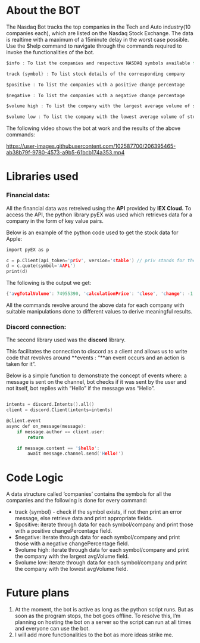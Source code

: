 # About the BOT

The Nasdaq Bot tracks the top companies in the Tech and Auto industry(10 companies each), which are listed on the Nasdaq Stock Exchange. The data is realtime with a maximum of a 15minute delay in the worst case possible.
Use the $help command to navigate through the commands required to invoke the functionalities of the bot.

```c
$info : To list the companies and respective NASDAQ symbols available for tracking

track {symbol} : To list stock details of the corresponding company

$positive : To list the companies with a positive change percentage

$negative : To list the companies with a negative change percentage

$volume high : To list the company with the largest average volume of stocks traded

$volume low : To list the company with the lowest average volume of stocks traded
```

The following video shows the bot at work and the results of the above commands:

https://user-images.githubusercontent.com/102587700/206395465-ab38b79f-9780-4573-a9b5-61bcb174a353.mp4




# Libraries used

### Financial data:

All the financial data was retreived using the **API** provided by **IEX Cloud.** To access the API, the python library pyEX was used which retrieves data for a company in the form of key value pairs.

Below is an example of the python code used to get the stock data for Apple:

```c
import pyEX as p

c = p.Client(api_token='priv', version='stable') // priv stands for the api token
d = c.quote(symbol='AAPL')
print(d)
```

The following is the output we get:

```c
{'avgTotalVolume': 74955390, 'calculationPrice': 'close', 'change': -1.97, 'changePercent': -0.01378, 'close': 140.94, 'closeSource': 'official', 'closeTime': 1670446800596, 'companyName': 'Apple Inc', 'currency': 'USD', 'delayedPrice': 141.06, 'delayedPriceTime': 1670446783153, 'extendedChange': -0.21, 'extendedChangePercent': -0.00149, 'extendedPrice': 140.73, 'extendedPriceTime': 1670461198364, 'high': 143.37, 'highSource': '15 minute delayed price', 'highTime': 1670446799899, 'iexAskPrice': 0, 'iexAskSize': 0, 'iexBidPrice': 0, 'iexBidSize': 0, 'iexClose': 140.93, 'iexCloseTime': 1670446799748, 'iexLastUpdated': 1670446862225, 'iexMarketPercent': 0.014706797343139797, 'iexOpen': 142.35, 'iexOpenTime': 1670423400404, 'iexRealtimePrice': 141, 'iexRealtimeSize': 100, 'iexVolume': 1025374, 'lastTradeTime': 1670446825141, 'latestPrice': 140.94, 'latestSource': 'Close', 'latestTime': 'December 7, 2022', 'latestUpdate': 1670446800596, 'latestVolume': 69721094, 'low': 140, 'lowSource': '15 minute delayed price', 'lowTime': 1670444522687, 'marketCap': 2242090150920, 'oddLotDelayedPrice': 141.075, 'oddLotDelayedPriceTime': 1670446783804, 'open': 142.28, 'openTime': 1670423400646, 'openSource': 'official', 'peRatio': 23.07, 'previousClose': 142.91, 'previousVolume': 64727186, 'primaryExchange': 'NASDAQ', 'symbol': 'AAPL', 'volume': 69721094, 'week52High': 181.88, 'week52Low': 128.65, 'ytdChange': -0.2042998322924302, 'isUSMarketOpen': False}
```

All the commands revolve around the above data for each company with suitable manipulations done to different values to derive meaningful results.

### Discord connection:

The second library used was the **discord** library.

This facilitates the connection to discord as a client and allows us to write code that revolves around **events : “**an event occurs and an action is taken for it”.

Below is a simple function to demonstrate the concept of events where: a message is sent on the channel, bot checks if it was sent by the user and not itself, bot replies with “Hello” if the message was “Hello”.

```c

intents = discord.Intents().all()
client = discord.Client(intents=intents)

@client.event
async def on_message(message):
    if message.author == client.user:
        return

    if message.content == '$hello':
        await message.channel.send('Hello!')
```

# Code Logic

A data structure called ‘companies’ contains the symbols for all the companies and the following is done for every command:

- track {symbol} - check if the symbol exists, if not then print an error message, else retrieve data and print appropriate fields.
- $positive: iterate through data for each symbol/company and print those with a positive changePercentage field.
- $negative: iterate through data for each symbol/company and print those with a negative changePercentage field.
- $volume high: iterate through data for each symbol/company and print the company with the largest avgVolume field.
- $volume low: iterate through data for each symbol/company and print the company with the lowest avgVolume field.

# Future plans

1. At the moment, the bot is active as long as the python script runs. But as soon as the program stops, the bot goes offline. To resolve this, I’m planning on hosting the bot on a server so the script can run at all times and everyone can use the bot.
2. I will add more functionalities to the bot as more ideas strike me.
